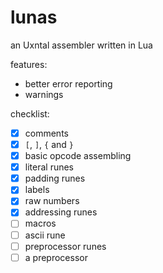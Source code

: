 # lunas
an Uxntal assembler written in Lua

features:
- better error reporting
- warnings

checklist:
- [x] comments
- [x] `[`, `]`, `{` and `}` 
- [x] basic opcode assembling
- [x] literal runes
- [x] padding runes
- [x] labels
- [x] raw numbers
- [x] addressing runes
- [ ] macros
- [ ] ascii rune
- [ ] preprocessor runes
- [ ] a preprocessor
